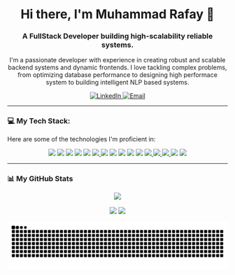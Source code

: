 
<h1 align="center">Hi there, I'm Muhammad Rafay 👋</h1>
<h3 align="center">A FullStack Developer building high-scalability reliable systems. </h3>

<p align="center">
  I'm a passionate developer with experience in creating robust and scalable backend systems and dynamic frontends. I love tackling complex problems, from optimizing database performance to designing high performace system to building intelligent NLP based systems.  
</p>

<p align="center">
  <a href="https://www.linkedin.com/in/muhammad-rafay-siddiqui/" target="_blank">
    <img src="https://img.shields.io/badge/LinkedIn-0077B5?style=for-the-badge&logo=linkedin&logoColor=white" alt="LinkedIn"/>
  </a>
   <a href="mailto:mrafaym015@gmail.com" target="_blank">
    <img src="https://img.shields.io/badge/Email-D14836?style=for-the-badge&logo=gmail&logoColor=white" alt="Email"/>
  </a>
</p>

---

###  💻 My Tech Stack:

Here are some of the technologies I'm proficient in:

<p align="center">
  <a href="https://golang.org/" target="_blank"><img src="https://img.shields.io/badge/Go-00ADD8?style=for-the-badge&logo=go&logoColor=white" /></a>
  <a href="https://nodejs.org/" target="_blank"><img src="https://img.shields.io/badge/Node.js-339933?style=for-the-badge&logo=node.js&logoColor=white" /></a>
  <a href="https://fastapi.tiangolo.com/" target="_blank"><img src="https://img.shields.io/badge/FastAPI-009688?style=for-the-badge&logo=fastapi&logoColor=white" /></a>
  <a href="https://nextjs.org/" target="_blank"><img src="https://img.shields.io/badge/Next.js-000000?style=for-the-badge&logo=next.js&logoColor=white" /></a>
  <a href="https://reactjs.org/" target="_blank"><img src="https://img.shields.io/badge/React-61DAFB?style=for-the-badge&logo=react&logoColor=black" /></a>
  
<a href="https://www.typescriptlang.org/" target="_blank">
  <img src="https://img.shields.io/badge/TypeScript-3178C6?style=for-the-badge&logo=typescript&logoColor=white" />
</a>
  <a href="https://www.postgresql.org/" target="_blank"><img src="https://img.shields.io/badge/PostgreSQL-4169E1?style=for-the-badge&logo=postgresql&logoColor=white" /></a>
  <a href="https://www.mongodb.com/" target="_blank"><img src="https://img.shields.io/badge/MongoDB-47A248?style=for-the-badge&logo=mongodb&logoColor=white" /></a>
  <a href="https://www.elastic.co/" target="_blank"><img src="https://img.shields.io/badge/ElasticSearch-005571?style=for-the-badge&logo=elasticsearch&logoColor=white" /></a>
  <a href="https://redis.io/" target="_blank"><img src="https://img.shields.io/badge/Redis-DC382D?style=for-the-badge&logo=redis&logoColor=white" /></a>
  <a href="https://www.rabbitmq.com/" target="_blank"><img src="https://img.shields.io/badge/RabbitMQ-FF6600?style=for-the-badge&logo=rabbitmq&logoColor=white" /></a>

<a href="https://www.java.com/" target="_blank">
  <img src="https://img.shields.io/badge/Java-ED8B00?style=for-the-badge&logo=openjdk&logoColor=white" />
</a>

<a href="https://spring.io/projects/spring-boot" target="_blank">
  <img src="https://img.shields.io/badge/Spring_Boot-6DB33F?style=for-the-badge&logo=spring-boot&logoColor=white" />
</a>

<a href="https://www.prisma.io/" target="_blank">
  <img src="https://img.shields.io/badge/Prisma-2D3748?style=for-the-badge&logo=prisma&logoColor=white" />
</a>

  <a href="https://www.docker.com/" target="_blank">
  <img src="https://img.shields.io/badge/Docker-2496ED?style=for-the-badge&logo=docker&logoColor=white" /></a>
  <a href="https://git-scm.com/" target="_blank">
  <img src="https://img.shields.io/badge/Git-F05032?style=for-the-badge&logo=git&logoColor=white" />
</a>
</p>

---

### 📊 My GitHub Stats

<p align="center">
    <img height="180em" src="https://github-profile-summary-cards.vercel.app/api/cards/profile-details?username=rafay-15&theme=dracula"/>
  
</p>
<p align="center">
  <img src="https://github-readme-streak-stats.herokuapp.com/?user=rafay-15&theme=dracula" />
  <img src="https://github-readme-stats.vercel.app/api/top-langs/?username=Rafay-15&layout=compact&langs_count=8&theme=dracula"/>
</p>
<p align="center">
<img src="https://raw.githubusercontent.com/usmanmalik07/usmanmalik07/output/snake.svg" alt="Snake animation" /> </p>